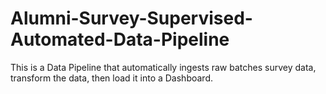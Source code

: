 # Alumni-Survey-Supervised-Automated-Data-Pipeline
This is a Data Pipeline that automatically ingests raw batches survey data, transform the data, then load it into a Dashboard.
